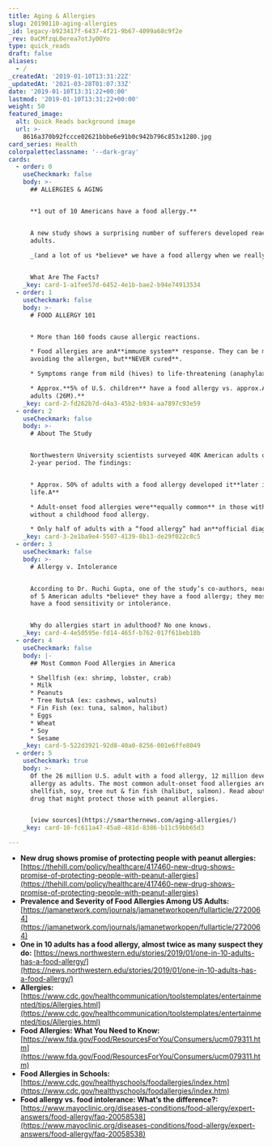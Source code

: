 ```yaml
---
title: Aging & Allergies
slug: 20190110-aging-allergies
_id: legacy-b923417f-6437-4f21-9b67-4099a68c9f2e
_rev: 0aCMfzqL0erea7otJy0OYo
type: quick_reads
draft: false
aliases:
  - /
_createdAt: '2019-01-10T13:31:22Z'
_updatedAt: '2021-03-28T01:07:33Z'
date: '2019-01-10T13:31:22+00:00'
lastmod: '2019-01-10T13:31:22+00:00'
weight: 50
featured_image:
  alt: Quick Reads background image
  url: >-
    8616a370b92fccce02621bbbe6e91b0c942b796c853x1280.jpg
card_series: Health
colorpaletteclassname: '--dark-gray'
cards:
  - order: 0
    useCheckmark: false
    body: >-
      ## ALLERGIES & AGING


      **1 out of 10 Americans have a food allergy.**


      A new study shows a surprising number of sufferers developed reactions as
      adults.  
        
      _(and a lot of us *believe* we have a food allergy when we really don’t)_.


      What Are The Facts?
    _key: card-1-a1fee57d-6452-4e1b-bae2-b94e74913534
  - order: 1
    useCheckmark: false
    body: >-
      # FOOD ALLERGY 101


      * More than 160 foods cause allergic reactions.

      * Food allergies are anA**immune system** response. They can be managed by
      avoiding the allergen, but**NEVER cured**.

      * Symptoms range from mild (hives) to life-threatening (anaphylaxis).

      * Approx.**5% of U.S. children** have a food allergy vs. approx.A**10% of
      adults (26M).**
    _key: card-2-fd262b7d-d4a3-45b2-b934-aa7897c93e59
  - order: 2
    useCheckmark: false
    body: >-
      # About The Study


      Northwestern University scientists surveyed 40K American adults over a
      2-year period. The findings:


      * Approx. 50% of adults with a food allergy developed it**later in
      life.A**

      * Adult-onset food allergies were**equally common** in those with &
      without a childhood food allergy.

      * Only half of adults with a “food allergy” had an**official diagnosis**.
    _key: card-3-2e1ba9e4-5507-4139-8b13-de29f022c8c5
  - order: 3
    useCheckmark: false
    body: >-
      # Allergy v. Intolerance


      According to Dr. Ruchi Gupta, one of the study’s co-authors, nearly 1 out
      of 5 American adults *believe* they have a food allergy; they most likely
      have a food sensitivity or intolerance.


      Why do allergies start in adulthood? No one knows.
    _key: card-4-4e50595e-fd14-465f-b762-017f61beb18b
  - order: 4
    useCheckmark: false
    body: |-
      ## Most Common Food Allergies in America

      * Shellfish (ex: shrimp, lobster, crab)
      * Milk
      * Peanuts
      * Tree NutsA (ex: cashews, walnuts)
      * Fin Fish (ex: tuna, salmon, halibut)
      * Eggs
      * Wheat
      * Soy
      * Sesame
    _key: card-5-522d3921-92d8-40a0-8256-001e6ffe8049
  - order: 5
    useCheckmark: true
    body: >-
      Of the 26 million U.S. adult with a food allergy, 12 million developed the
      allergy as adults. The most common adult-onset food allergies are
      shellfish, soy, tree nut & fin fish (halibut, salmon). Read about a new
      drug that might protect those with peanut allergies.


      [view sources](https://smarthernews.com/aging-allergies/)
    _key: card-10-fc611a47-45a8-481d-8386-b11c59bb65d3

---
```

* **New drug shows promise of protecting people with peanut allergies:**  
[https://thehill.com/policy/healthcare/417460-new-drug-shows-promise-of-protecting-people-with-peanut-allergies](https://thehill.com/policy/healthcare/417460-new-drug-shows-promise-of-protecting-people-with-peanut-allergies)
* **Prevalence and Severity of Food Allergies Among US Adults:**  
[https://jamanetwork.com/journals/jamanetworkopen/fullarticle/2720064](https://jamanetwork.com/journals/jamanetworkopen/fullarticle/2720064)
* **One in 10 adults has a food allergy, almost twice as many suspect they do:** [https://news.northwestern.edu/stories/2019/01/one-in-10-adults-has-a-food-allergy/](https://news.northwestern.edu/stories/2019/01/one-in-10-adults-has-a-food-allergy/)
* **Allergies:**  
[https://www.cdc.gov/healthcommunication/toolstemplates/entertainmented/tips/Allergies.html](https://www.cdc.gov/healthcommunication/toolstemplates/entertainmented/tips/Allergies.html)
* **Food Allergies: What You Need to Know:**  
[https://www.fda.gov/Food/ResourcesForYou/Consumers/ucm079311.htm](https://www.fda.gov/Food/ResourcesForYou/Consumers/ucm079311.htm)
* **Food Allergies in Schools:**  
[https://www.cdc.gov/healthyschools/foodallergies/index.htm](https://www.cdc.gov/healthyschools/foodallergies/index.htm)
* **Food allergy vs. food intolerance: What’s the difference?:**  
[https://www.mayoclinic.org/diseases-conditions/food-allergy/expert-answers/food-allergy/faq-20058538](https://www.mayoclinic.org/diseases-conditions/food-allergy/expert-answers/food-allergy/faq-20058538)